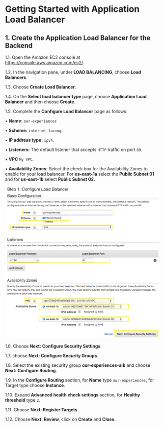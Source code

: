 # Getting Started with Application Load Balancer

## 1. Create the Application Load Balancer for the Backend

1.1\. Open the Amazon EC2 console at https://console.aws.amazon.com/ec2/.

1.2\. In the navigation pane, under **LOAD BALANCING**, choose **Load Balancers**.

1.3\. Choose **Create Load Balancer**.

1.4\. On the **Select load balancer type** page, choose **Application Load Balancer** and then choose **Create**.

1.5\. Complete the **Configure Load Balancer** page as follows:

•	**Name:** `our-experiences`

•	**Scheme:** `internet-facing`.

•	**IP address type:** `ipv4`.

•	**Listeners:** The default listener that accepts `HTTP` traffic on port `80`.

•	**VPC** `My VPC`.

•	**Availability Zones:** Select the check box for the Availability Zones to enable for your load balancer. For **us-east-1a** select the **Public Subnet 01** and for **us-east-1b** select **Public Subnet 02**.

![Configure Load Balancer](../images/alb.png)

1.6\. Choose **Next: Configure Security Settings**.

1.7\. choose **Next: Configure Security Groups**.

1.8\. Select the existing security group **our-experiences-alb** and choose **Next: Configure Routing**.

1.9\. In the **Configure Routing** section, for **Name** type `our-experiences`, for Target type choose **Instance**.

1.10\. Expand **Advanced health check settings** section, for **Healthy threshold** type `2`.

1.11\. Choose **Next: Register Targets**.

1.12\. Choose **Next: Review**, click on **Create** and **Close**.